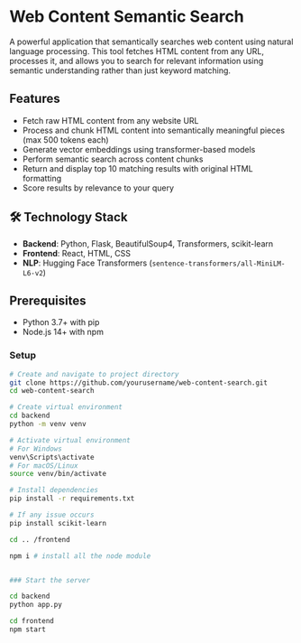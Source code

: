 # Web Content Semantic Search

A powerful application that semantically searches web content using natural language processing. This tool fetches HTML content from any URL, processes it, and allows you to search for relevant information using semantic understanding rather than just keyword matching.

##  Features

- Fetch raw HTML content from any website URL
- Process and chunk HTML content into semantically meaningful pieces (max 500 tokens each)
- Generate vector embeddings using transformer-based models
- Perform semantic search across content chunks
- Return and display top 10 matching results with original HTML formatting
- Score results by relevance to your query

## 🛠️ Technology Stack

- **Backend**: Python, Flask, BeautifulSoup4, Transformers, scikit-learn
- **Frontend**: React, HTML, CSS
- **NLP**: Hugging Face Transformers (`sentence-transformers/all-MiniLM-L6-v2`)

##  Prerequisites

- Python 3.7+ with pip
- Node.js 14+ with npm

### Setup

```bash
# Create and navigate to project directory
git clone https://github.com/yourusername/web-content-search.git
cd web-content-search

# Create virtual environment
cd backend
python -m venv venv

# Activate virtual environment
# For Windows
venv\Scripts\activate
# For macOS/Linux
source venv/bin/activate

# Install dependencies
pip install -r requirements.txt

# If any issue occurs 
pip install scikit-learn 

cd .. /frontend

npm i # install all the node module


### Start the server

cd backend
python app.py

cd frontend
npm start


